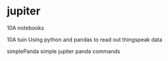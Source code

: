 # jupiter

10A notebooks

10A tuin  Using python and pandas to read out thingspeak data

simplePanda simple jupiter panda commands 




